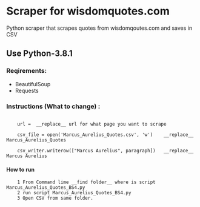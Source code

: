 
#  Scraper for wisdomquotes.com
<p>Python scraper that scrapes quotes from wisdomqoutes.com and saves in CSV</p>

## Use Python-3.8.1

### Reqirements:

* BeautifulSoup
* Requests

### Instructions (What to change) :
```

    url =  __replace__ url for what page you want to scrape

    csv_file = open('Marcus_Aurelius_Quotes.csv', 'w')    __replace__ Marcus_Aurelius_Quotes

    csv_writer.writerow(["Marcus Aurelius", paragraph])   __replace__ Marcus Aurelius 

```

#### How to run
```
    1 From Command lime __find folder__ where is script Marcus_Aurelius_Quotes_BS4.py
    2 run script Marcus_Aurelius_Quotes_BS4.py
    3 Open CSV from same folder.
```